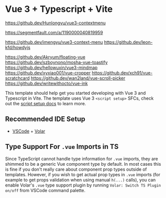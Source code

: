 # Vue 3 + Typescript + Vite

https://github.dev/Hunlongyu/vue3-contextmenu

https://segmentfault.com/a/1190000040819959

https://github.dev/imengyu/vue3-context-menu
https://github.dev/leon-kfd/howdyjs

https://github.dev/Akryum/floating-vue
https://github.dev/szboynono/mosha-vue-toastify
https://github.dev/hellowuxin/vue3-mindmap
https://github.dev/xyxiao001/vue-cropper
https://github.dev/xch91/vue-scratchcard
https://github.dev/wan2land/vue-scroll-picker
https://github.dev/writewithocto/vue-ink

This template should help get you started developing with Vue 3 and Typescript in Vite. The template uses Vue 3 `<script setup>` SFCs, check out the [script setup docs](https://v3.vuejs.org/api/sfc-script-setup.html#sfc-script-setup) to learn more.

## Recommended IDE Setup

- [VSCode](https://code.visualstudio.com/) + [Volar](https://marketplace.visualstudio.com/items?itemName=johnsoncodehk.volar)

## Type Support For `.vue` Imports in TS

Since TypeScript cannot handle type information for `.vue` imports, they are shimmed to be a generic Vue component type by default. In most cases this is fine if you don't really care about component prop types outside of templates. However, if you wish to get actual prop types in `.vue` imports (for example to get props validation when using manual `h(...)` calls), you can enable Volar's `.vue` type support plugin by running `Volar: Switch TS Plugin on/off` from VSCode command palette.
